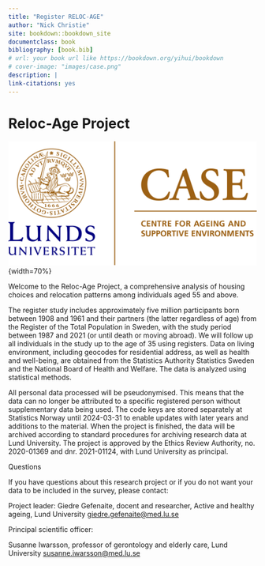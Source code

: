 ```yaml
--- 
title: "Register RELOC-AGE"
author: "Nick Christie"
site: bookdown::bookdown_site
documentclass: book
bibliography: [book.bib]
# url: your book url like https://bookdown.org/yihui/bookdown
# cover-image: "images/case.png"
description: |
link-citations: yes
---
```


# Reloc-Age Project


![](images/case.png){width=70%}


Welcome to the Reloc-Age Project, a comprehensive analysis of housing choices and relocation patterns among individuals aged 55 and above.

The register study includes approximately five million participants born between 1908 and 1961 and their partners (the latter regardless of age) from the Register of the Total Population in Sweden, with the study period between 1987 and 2021 (or until death or moving abroad). We will follow up all individuals in the study up to the age of 35 using registers. Data on living environment, including geocodes for residential address, as well as health and well-being, are obtained from the Statistics Authority Statistics Sweden and the National Board of Health and Welfare. The data is analyzed using statistical methods.

All personal data processed will be pseudonymised. This means that the data can no longer be attributed to a specific registered person without supplementary data being used. The code keys are stored separately at Statistics Norway until 2024-03-31 to enable updates with later years and additions to the material. When the project is finished, the data will be archived according to standard procedures for archiving research data at Lund University. The project is approved by the Ethics Review Authority, no. 2020-01369 and dnr. 2021-01124, with Lund University as principal.

Questions

If you have questions about this research project or if you do not want your data to be included in the survey, please contact:

Project leader:
Giedre Gefenaite, docent and researcher, Active and healthy ageing, Lund University
giedre.gefenaite@med.lu.se



Principal scientific officer:

Susanne Iwarsson, professor of gerontology and elderly care, Lund University
susanne.iwarsson@med.lu.se


